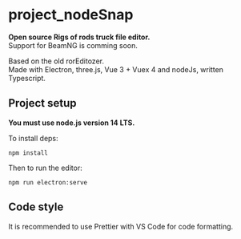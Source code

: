 # project_nodeSnap

**Open source Rigs of rods truck file editor.**  
Support for BeamNG is comming soon.

Based on the old rorEditozer.  
Made with Electron, three.js, Vue 3 + Vuex 4 and nodeJs, written Typescript.

## Project setup

**You must use node.js version 14 LTS.**

To install deps:

```
npm install
```

Then to run the editor:

```
npm run electron:serve
```

## Code style

It is recommended to use Prettier with VS Code for code formatting.

